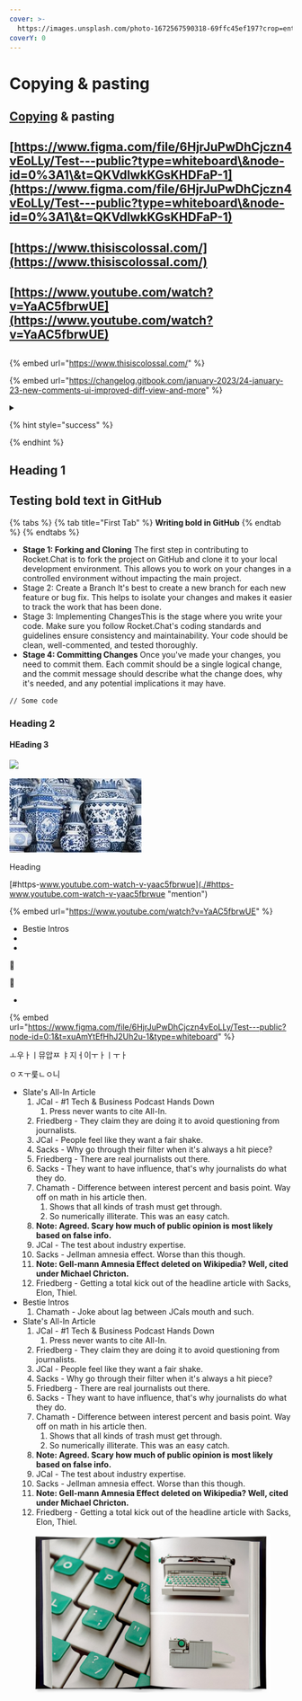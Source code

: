 ```yaml
---
cover: >-
  https://images.unsplash.com/photo-1672567590318-69ffc45ef197?crop=entropy&cs=tinysrgb&fm=jpg&ixid=MnwxOTcwMjR8MHwxfHJhbmRvbXx8fHx8fHx8fDE2NzQ2NDg3MjM&ixlib=rb-4.0.3&q=80
coverY: 0
---
```


# Copying & pasting

##

## [Copying](http://127.0.0.1:5000/s/IPlAOE9qy3Sp4aWmCChk/taryn-knights-work) & pasting

## [https://www.figma.com/file/6HjrJuPwDhCjczn4vEoLLy/Test---public?type=whiteboard\&node-id=0%3A1\&t=QKVdlwkKGsKHDFaP-1](https://www.figma.com/file/6HjrJuPwDhCjczn4vEoLLy/Test---public?type=whiteboard\&node-id=0%3A1\&t=QKVdlwkKGsKHDFaP-1)

## [https://www.thisiscolossal.com/](https://www.thisiscolossal.com/)

## [https://www.youtube.com/watch?v=YaAC5fbrwUE](https://www.youtube.com/watch?v=YaAC5fbrwUE)

##

{% embed url="https://www.thisiscolossal.com/" %}

{% embed url="https://changelog.gitbook.com/january-2023/24-january-23-new-comments-ui-improved-diff-view-and-more" %}

<details>

<summary></summary>



</details>

{% hint style="success" %}

{% endhint %}

## Heading 1

## Testing bold text in GitHub

{% tabs %}
{% tab title="First Tab" %}
**Writing bold in GitHub**
{% endtab %}
{% endtabs %}

* **Stage 1: Forking and Cloning** The first step in contributing to Rocket.Chat is to fork the project on GitHub and clone it to your local development environment. This allows you to work on your changes in a controlled environment without impacting the main project.
* Stage 2: Create a Branch It's best to create a new branch for each new feature or bug fix. This helps to isolate your changes and makes it easier to track the work that has been done.
* Stage 3: Implementing ChangesThis is the stage where you write your code. Make sure you follow Rocket.Chat's coding standards and guidelines ensure consistency and maintainability. Your code should be clean, well-commented, and tested thoroughly.
* **Stage 4: Committing Changes** Once you've made your changes, you need to commit them. Each commit should be a single logical change, and the commit message should describe what the change does, why it's needed, and any potential implications it may have.

```
// Some code

```

### Heading 2

#### HEading 3

![](<.gitbook/assets/056\_Kajan\_Johnson\_x\_Islam\_Makhachev (1) (1).jpeg>)

![](<.gitbook/assets/Untitled design-4.jpg>)

Heading

[#https-www.youtube.com-watch-v-yaac5fbrwue](./#https-www.youtube.com-watch-v-yaac5fbrwue "mention")

{% embed url="https://www.youtube.com/watch?v=YaAC5fbrwUE" %}

* Bestie Intros
*
*

:tada:

:tada:

*

{% embed url="https://www.figma.com/file/6HjrJuPwDhCjczn4vEoLLy/Test---public?node-id=0:1&t=xuAmYtEfHhJ2Uh2u-1&type=whiteboard" %}

ㅗ우ㅏㅣ뮤압ㅉ ㅑ지ㅓ이ㅜㅏㅣㅜㅏ

ㅇㅈㅜ룾ㄴㅇ니













* Slate's All-In Article
  1. JCal - #1 Tech & Business Podcast Hands Down
     1. Press never wants to cite All-In.
  2. Friedberg - They claim they are doing it to avoid questioning from journalists.
  3. JCal - People feel like they want a fair shake.
  4. Sacks - Why go through their filter when it's always a hit piece?
  5. Friedberg - There are real journalists out there.
  6. Sacks - They want to have influence, that's why journalists do what they do.
  7. Chamath - Difference between interest percent and basis point. Way off on math in his article then.
     1. Shows that all kinds of trash must get through.
     2. So numerically illiterate. This was an easy catch.
  8. **Note: Agreed. Scary how much of public opinion is most likely based on false info.**
  9. JCal - The test about industry expertise.
  10. Sacks - Jellman amnesia effect. Worse than this though.
  11. **Note: Gell-mann Amnesia Effect deleted on Wikipedia? Well, cited under Michael Chricton.**
  12. Friedberg - Getting a total kick out of the headline article with Sacks, Elon, Thiel.
* Bestie Intros
  1. Chamath - Joke about lag between JCals mouth and such.
* Slate's All-In Article
  1. JCal - #1 Tech & Business Podcast Hands Down
     1. Press never wants to cite All-In.
  2. Friedberg - They claim they are doing it to avoid questioning from journalists.
  3. JCal - People feel like they want a fair shake.
  4. Sacks - Why go through their filter when it's always a hit piece?
  5. Friedberg - There are real journalists out there.
  6. Sacks - They want to have influence, that's why journalists do what they do.
  7. Chamath - Difference between interest percent and basis point. Way off on math in his article then.
     1. Shows that all kinds of trash must get through.
     2. So numerically illiterate. This was an easy catch.
  8. **Note: Agreed. Scary how much of public opinion is most likely based on false info.**
  9. JCal - The test about industry expertise.
  10. Sacks - Jellman amnesia effect. Worse than this though.
  11. **Note: Gell-mann Amnesia Effect deleted on Wikipedia? Well, cited under Michael Chricton.**
  12. Friedberg - Getting a total kick out of the headline article with Sacks, Elon, Thiel.

<figure><img src=".gitbook/assets/Greeeeen" alt=""><figcaption></figcaption></figure>
